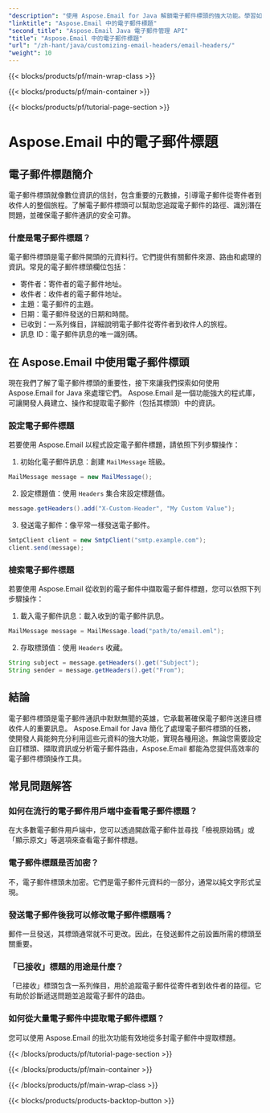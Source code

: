 ```yaml
---
"description": "使用 Aspose.Email for Java 解鎖電子郵件標頭的強大功能。學習如何輕鬆設定和檢索電子郵件標頭。"
"linktitle": "Aspose.Email 中的電子郵件標題"
"second_title": "Aspose.Email Java 電子郵件管理 API"
"title": "Aspose.Email 中的電子郵件標題"
"url": "/zh-hant/java/customizing-email-headers/email-headers/"
"weight": 10
---
```


{{< blocks/products/pf/main-wrap-class >}}

{{< blocks/products/pf/main-container >}}

{{< blocks/products/pf/tutorial-page-section >}}

# Aspose.Email 中的電子郵件標題


## 電子郵件標題簡介

電子郵件標頭就像數位資訊的信封，包含重要的元數據，引導電子郵件從寄件者到收件人的整個旅程。了解電子郵件標頭可以幫助您追蹤電子郵件的路徑、識別潛在問題，並確保電子郵件通訊的安全可靠。

### 什麼是電子郵件標題？

電子郵件標頭是電子郵件開頭的元資料行。它們提供有關郵件來源、路由和處理的資訊。常見的電子郵件標頭欄位包括：

- 寄件者：寄件者的電子郵件地址。
- 收件者：收件者的電子郵件地址。
- 主題：電子郵件的主題。
- 日期：電子郵件發送的日期和時間。
- 已收到：一系列條目，詳細說明電子郵件從寄件者到收件人的旅程。
- 訊息 ID：電子郵件訊息的唯一識別碼。

## 在 Aspose.Email 中使用電子郵件標頭

現在我們了解了電子郵件標頭的重要性，接下來讓我們探索如何使用 Aspose.Email for Java 來處理它們。 Aspose.Email 是一個功能強大的程式庫，可讓開發人員建立、操作和提取電子郵件（包括其標頭）中的資訊。

### 設定電子郵件標題

若要使用 Aspose.Email 以程式設定電子郵件標題，請依照下列步驟操作：

1. 初始化電子郵件訊息：創建 `MailMessage` 班級。

```java
MailMessage message = new MailMessage();
```

2. 設定標題值：使用 `Headers` 集合來設定標題值。

```java
message.getHeaders().add("X-Custom-Header", "My Custom Value");
```

3. 發送電子郵件：像平常一樣發送電子郵件。

```java
SmtpClient client = new SmtpClient("smtp.example.com");
client.send(message);
```

### 檢索電子郵件標題

若要使用 Aspose.Email 從收到的電子郵件中擷取電子郵件標題，您可以依照下列步驟操作：

1. 載入電子郵件訊息：載入收到的電子郵件訊息。

```java
MailMessage message = MailMessage.load("path/to/email.eml");
```

2. 存取標頭值：使用 `Headers` 收藏。

```java
String subject = message.getHeaders().get("Subject");
String sender = message.getHeaders().get("From");
```

## 結論

電子郵件標頭是電子郵件通訊中默默無聞的英雄，它承載著確保電子郵件送達目標收件人的重要訊息。 Aspose.Email for Java 簡化了處理電子郵件標頭的任務，使開發人員能夠充分利用這些元資料的強大功能，實現各種用途。無論您需要設定自訂標頭、擷取資訊或分析電子郵件路由，Aspose.Email 都能為您提供高效率的電子郵件標頭操作工具。

## 常見問題解答

### 如何在流行的電子郵件用戶端中查看電子郵件標題？

在大多數電子郵件用戶端中，您可以透過開啟電子郵件並尋找「檢視原始碼」或「顯示原文」等選項來查看電子郵件標題。

### 電子郵件標題是否加密？

不，電子郵件標頭未加密。它們是電子郵件元資料的一部分，通常以純文字形式呈現。

### 發送電子郵件後我可以修改電子郵件標題嗎？

郵件一旦發送，其標頭通常就不可更改。因此，在發送郵件之前設置所需的標頭至關重要。

### 「已接收」標題的用途是什麼？

「已接收」標頭包含一系列條目，用於追蹤電子郵件從寄件者到收件者的路徑。它有助於診斷遞送問題並追蹤電子郵件的路由。

### 如何從大量電子郵件中提取電子郵件標題？

您可以使用 Aspose.Email 的批次功能有效地從多封電子郵件中提取標題。

{{< /blocks/products/pf/tutorial-page-section >}}

{{< /blocks/products/pf/main-container >}}

{{< /blocks/products/pf/main-wrap-class >}}

{{< blocks/products/products-backtop-button >}}